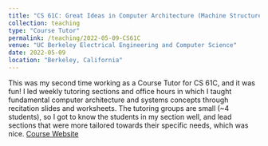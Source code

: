 ```yaml
---
title: "CS 61C: Great Ideas in Computer Architecture (Machine Structures)"
collection: teaching
type: "Course Tutor"
permalink: /teaching/2022-05-09-CS61C
venue: "UC Berkeley Electrical Engineering and Computer Science"
date: 2022-05-09
location: "Berkeley, California"
---
```


This was my second time working as a Course Tutor for CS 61C, and it was fun! I led weekly tutoring sections and office hours in which I taught fundamental computer architecture and systems concepts through recitation slides and worksheets. The tutoring groups are small (~4 students), so I got to know the students in my section well, and lead sections that were more tailored towards their specific needs, which was nice.
[Course Website](https://inst.eecs.berkeley.edu/~cs61c/sp22/)
